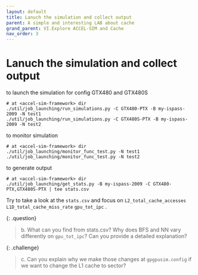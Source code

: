 ```yaml
---
layout: default
title: Lanuch the simulation and collect output
parent: A simple and interesting LAB about cache
grand_parent: VI.Explore ACCEL-SIM and Cache
nav_order: 3
---
```


# Lanuch the simulation and collect output
  
to launch the simulation for config GTX480 and GTX480S
```
# at <accel-sim-framework> dir
./util/job_launching/run_simulations.py -C GTX480-PTX -B my-ispass-2009 -N test1
./util/job_launching/run_simulations.py -C GTX480S-PTX -B my-ispass-2009 -N test2
```

to monitor simulation
```
# at <accel-sim-framework> dir
./util/job_launching/monitor_func_test.py -N test1
./util/job_launching/monitor_func_test.py -N test2
```

to generate output 
```
# at <accel-sim-framework> dir
./util/job_launching/get_stats.py -B my-ispass-2009 -C GTX480-PTX,GTX480S-PTX | tee stats.csv
```

Try to take a look at the `stats.csv` and focus on `L2_total_cache_accesses` `L1D_total_cache_miss_rate` `gpu_tot_ipc` .

{: .question}
> b. What can you find from stats.csv?
> Why does BFS and NN vary differently on `gpu_tot_ipc`? Can you provide a detailed explanation?

{: .challenge}
> c. Can you explain why we make those changes at `gpgpusim.config` if we want to change the L1 cache to sector?